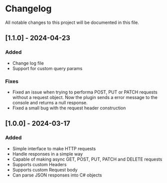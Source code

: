 ﻿# Changelog

All notable changes to this project will be documented in this file.

## [1.1.0] - 2024-04-23
### Added
- Change log file
- Support for custom query params
### Fixes
- Fixed an issue when trying to performa POST, PUT or PATCH requests without a request object. Now the plugin sends a error message to the console and returns a null response.
- Fixed a small bug with the request header construction

## [1.0.0] - 2024-03-17
### Added
- Simple interface to make HTTP requests
- Handle responses in a simple way
- Capable of making async GET, POST, PUT, PATCH and DELETE requests
- Supports custom Headers
- Supports custom Request body
- Can parse JSON responses into C# objects